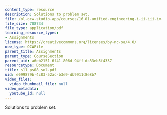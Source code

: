 ```yaml
---
content_type: resource
description: Solutions to problem set.
file: /ol-ocw-studio-app/courses/16-01-unified-engineering-i-ii-iii-iv-fall-2005-spring-2006/e099879b4c8352acb3e9db9911c8e8b7_s11_ps08_sol.pdf
file_size: 708734
file_type: application/pdf
learning_resource_types:
- Assignments
license: https://creativecommons.org/licenses/by-nc-sa/4.0/
ocw_type: OCWFile
parent_title: Assignments
parent_type: CourseSection
parent_uid: a6eb2151-6f41-806d-94ff-dc83eb5f4337
resourcetype: Document
title: s11_ps08_sol.pdf
uid: e099879b-4c83-52ac-b3e9-db9911c8e8b7
video_files:
  video_thumbnail_file: null
video_metadata:
  youtube_id: null
---
```

Solutions to problem set.